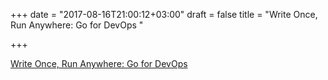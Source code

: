 +++
date = "2017-08-16T21:00:12+03:00"
draft = false
title = "Write Once, Run Anywhere: Go for DevOps  "

+++

<p><a href="https://www.youtube.com/watch?v=WnEFP10Yzjc">Write Once, Run Anywhere: Go for DevOps  </a></p>

